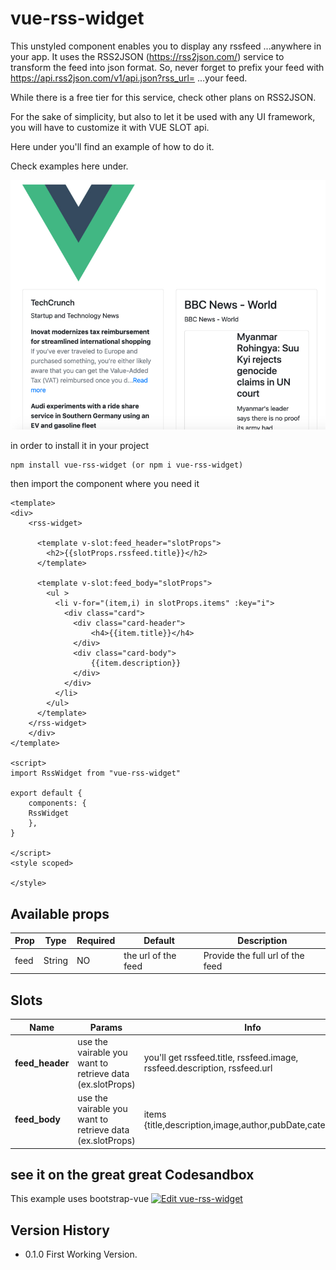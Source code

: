# vue-rss-widget

This unstyled component enables you to display any rssfeed ...anywhere in your app. It uses the RSS2JSON (https://rss2json.com/) service to transform the feed into json format. So, never forget to prefix your feed with https://api.rss2json.com/v1/api.json?rss_url= ...your feed.

While there is a free tier for this service, check other plans on RSS2JSON.

For the sake of simplicity, but also to let it be used with any UI framework, you will have to customize it with VUE SLOT api.

Here under you'll find an example of how to do it.

Check examples here under.

![vue-rss-widget Jpeg](demo/demo.jpg)

in order to install it in your project
```
npm install vue-rss-widget (or npm i vue-rss-widget)

```

then import the component where you need it

```
<template>
<div>
    <rss-widget>
      
      <template v-slot:feed_header="slotProps">
        <h2>{{slotProps.rssfeed.title}}</h2>
      </template>

      <template v-slot:feed_body="slotProps">
        <ul >
          <li v-for="(item,i) in slotProps.items" :key="i">
            <div class="card">
              <div class="card-header">
                  <h4>{{item.title}}</h4>
              </div>
              <div class="card-body">
                  {{item.description}}
              </div>
            </div>
          </li>
        </ul>
      </template>
    </rss-widget>
    </div>
</template>

<script>
import RssWidget from "vue-rss-widget"

export default {
    components: {
    RssWidget
    },
}

</script>
<style scoped>

</style>

```


## Available props

| Prop                  | Type                        | Required | Default   | Description |
|-----------------------|-----------------------------|----------|-----------|-------------|
| feed                | String |     NO     | the url of the feed      | Provide the full url of the feed|



## Slots

| Name              | Params                       | Info                                                  |
| ----------------- | ---------------------------- | ----------------------------------------------------- |
| **feed_header**         | use the vairable you want to retrieve data (ex.slotProps)         | you'll get rssfeed.title, rssfeed.image, rssfeed.description, rssfeed.url               |
| **feed_body**         | use the vairable you want to retrieve data (ex.slotProps)         | items {title,description,image,author,pubDate,categories[]}              |


## see it on the great great Codesandbox
This example uses bootstrap-vue
[![Edit vue-rss-widget](https://codesandbox.io/static/img/play-codesandbox.svg)](https://codesandbox.io/s/vue-rss-widget-6x4n2?fontsize=14&hidenavigation=1&theme=dark)

## Version History
- 0.1.0 First Working Version.